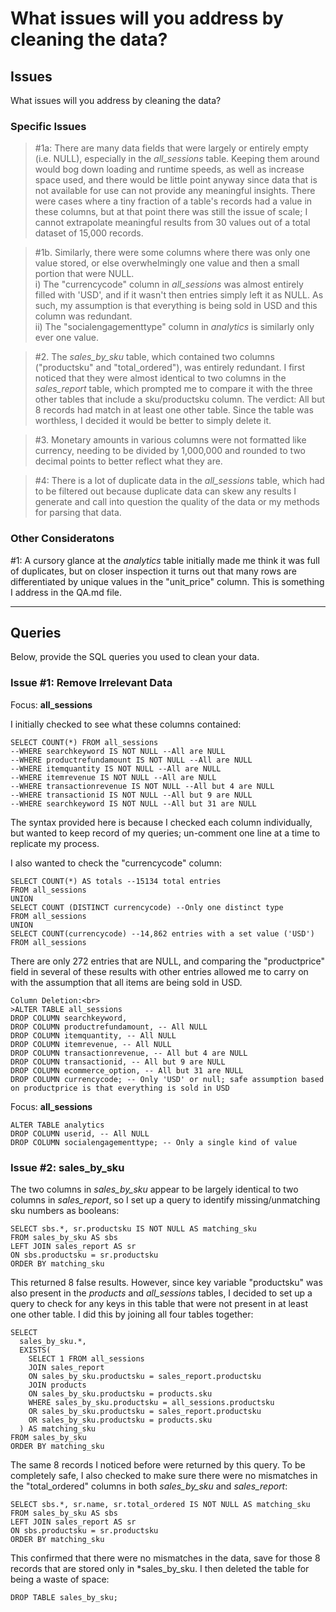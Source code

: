 # What issues will you address by cleaning the data?
## Issues
What issues will you address by cleaning the data?

### Specific Issues
>#1a: There are many data fields that were largely or entirely empty (i.e. NULL), especially in the *all_sessions* table. Keeping them around would bog down loading and runtime speeds, as well as increase space used, and there would be little point anyway since data that is not available for use can not provide any meaningful insights. There were cases where a tiny fraction of a table's records had a value in these columns, but at that point there was still the issue of scale; I cannot extrapolate meaningful results from 30 values out of a total dataset of 15,000 records.

>#1b. Similarly, there were some columns where there was only one value stored, or else overwhelmingly one value and then a small portion that were NULL.<br> 
i) The "currencycode" column in *all_sessions* was almost entirely filled with 'USD', and if it wasn't then entries simply left it as NULL. As such, my assumption is that everything is being sold in USD and this column was redundant.<br> 
ii) The "socialengagementtype" column in *analytics* is similarly only ever one value.

>#2. The *sales_by_sku* table, which contained two columns ("productsku" and "total_ordered"), was entirely redundant. I first noticed that they were almost identical to two columns in the *sales_report* table, which prompted me to compare it with the three other tables that include a sku/productsku column. The verdict: All but 8 records had match in at least one other table. Since the table was worthless, I decided it would be better to simply delete it.

>#3. Monetary amounts in various columns were not formatted like currency, needing to be divided by 1,000,000 and rounded to two decimal points to better reflect what they are.

>#4: There is a lot of duplicate data in the *all_sessions* table, which had to be filtered out because duplicate data can skew any results I generate and call into question the quality of the data or my methods for parsing that data. 


### Other Consideratons
#1: A cursory glance at the *analytics* table initially made me think it was full of duplicates, but on closer inspection it turns out that many rows are differentiated by unique values in the "unit_price" column. This is something I address in the QA.md file.

<hr>

## Queries

Below, provide the SQL queries you used to clean your data.

### Issue #1: Remove Irrelevant Data
Focus: **all_sessions**<br>

I initially checked to see what these columns contained:<br>
```
SELECT COUNT(*) FROM all_sessions
--WHERE searchkeyword IS NOT NULL --All are NULL
--WHERE productrefundamount IS NOT NULL --All are NULL
--WHERE itemquantity IS NOT NULL --All are NULL
--WHERE itemrevenue IS NOT NULL --All are NULL
--WHERE transactionrevenue IS NOT NULL --All but 4 are NULL
--WHERE transactionid IS NOT NULL --All but 9 are NULL
--WHERE searchkeyword IS NOT NULL --All but 31 are NULL
```
The syntax provided here is because I checked each column individually, but wanted to keep record of my queries; un-comment one line at a time to replicate my process. 

I also wanted to check the "currencycode" column:<br>
```
SELECT COUNT(*) AS totals --15134 total entries
FROM all_sessions
UNION
SELECT COUNT (DISTINCT currencycode) --Only one distinct type
FROM all_sessions
UNION
SELECT COUNT(currencycode) --14,862 entries with a set value ('USD')
FROM all_sessions
```
There are only 272 entries that are NULL, and comparing the "productprice" field in several of these results with other entries allowed me to carry on with the assumption that all items are being sold in USD. 

```
Column Deletion:<br>
>ALTER TABLE all_sessions
DROP COLUMN searchkeyword,
DROP COLUMN productrefundamount, -- All NULL
DROP COLUMN itemquantity, -- All NULL
DROP COLUMN itemrevenue, -- All NULL
DROP COLUMN transactionrevenue, -- All but 4 are NULL
DROP COLUMN transactionid, -- All but 9 are NULL
DROP COLUMN ecommerce_option, -- All but 31 are NULL
DROP COLUMN currencycode; -- Only 'USD' or null; safe assumption based on productprice is that everything is sold in USD
```

Focus: **all_sessions**<br>
```
ALTER TABLE analytics
DROP COLUMN userid, -- All NULL
DROP COLUMN socialengagementtype; -- Only a single kind of value
```

### Issue #2: sales_by_sku
The two columns in *sales_by_sku* appear to be largely identical to two columns in *sales_report*, so I set up a query to identify missing/unmatching sku numbers as booleans:
```
SELECT sbs.*, sr.productsku IS NOT NULL AS matching_sku
FROM sales_by_sku AS sbs
LEFT JOIN sales_report AS sr
ON sbs.productsku = sr.productsku
ORDER BY matching_sku
```
This returned 8 false results. However, since key variable "productsku" was also present in the *products* and *all_sessions* tables, I decided to set up a query to check for any keys in this table that were not present in at least one other table. I did this by joining all four tables together:<br>
```
SELECT
  sales_by_sku.*,
  EXISTS(
  	SELECT 1 FROM all_sessions
  	JOIN sales_report
  	ON sales_by_sku.productsku = sales_report.productsku
  	JOIN products
  	ON sales_by_sku.productsku = products.sku
  	WHERE sales_by_sku.productsku = all_sessions.productsku
  	OR sales_by_sku.productsku = sales_report.productsku
  	OR sales_by_sku.productsku = products.sku
  ) AS matching_sku 
FROM sales_by_sku
ORDER BY matching_sku
```
The same 8 records I noticed before were returned by this query. To be completely safe, I also checked to make sure there were no mismatches in the "total_ordered" columns in both *sales_by_sku* and *sales_report*:
```
SELECT sbs.*, sr.name, sr.total_ordered IS NOT NULL AS matching_sku
FROM sales_by_sku AS sbs
LEFT JOIN sales_report AS sr
ON sbs.productsku = sr.productsku
ORDER BY matching_sku
```
This confirmed that there were no mismatches in the data, save for those 8 records that are stored only in *sales_by_sku. I then deleted the table for being a waste of space: 
```
DROP TABLE sales_by_sku;
```



